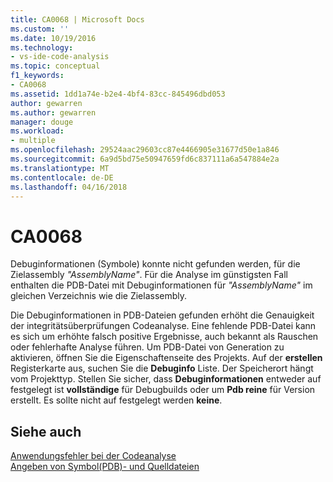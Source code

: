 ```yaml
---
title: CA0068 | Microsoft Docs
ms.custom: ''
ms.date: 10/19/2016
ms.technology:
- vs-ide-code-analysis
ms.topic: conceptual
f1_keywords:
- CA0068
ms.assetid: 1dd1a74e-b2e4-4bf4-83cc-845496dbd053
author: gewarren
ms.author: gewarren
manager: douge
ms.workload:
- multiple
ms.openlocfilehash: 29524aac29603cc87e4466905e31677d50e1a846
ms.sourcegitcommit: 6a9d5bd75e50947659fd6c837111a6a547884e2a
ms.translationtype: MT
ms.contentlocale: de-DE
ms.lasthandoff: 04/16/2018
---
```

# <a name="ca0068"></a>CA0068
Debuginformationen (Symbole) konnte nicht gefunden werden, für die Zielassembly *"AssemblyName"*. Für die Analyse im günstigsten Fall enthalten die PDB-Datei mit Debuginformationen für *"AssemblyName"* im gleichen Verzeichnis wie die Zielassembly.  
  
 Die Debuginformationen in PDB-Dateien gefunden erhöht die Genauigkeit der integritätsüberprüfungen Codeanalyse. Eine fehlende PDB-Datei kann es sich um erhöhte falsch positive Ergebnisse, auch bekannt als Rauschen oder fehlerhafte Analyse führen. Um PDB-Datei von Generation zu aktivieren, öffnen Sie die Eigenschaftenseite des Projekts. Auf der **erstellen** Registerkarte aus, suchen Sie die **Debuginfo** Liste. Der Speicherort hängt vom Projekttyp. Stellen Sie sicher, dass **Debuginformationen** entweder auf festgelegt ist **vollständige** für Debugbuilds oder um **Pdb reine** für Version erstellt. Es sollte nicht auf festgelegt werden **keine**.  
  
## <a name="see-also"></a>Siehe auch  
 [Anwendungsfehler bei der Codeanalyse](../code-quality/code-analysis-application-errors.md)   
 [Angeben von Symbol(PDB)- und Quelldateien](../debugger/specify-symbol-dot-pdb-and-source-files-in-the-visual-studio-debugger.md)   
